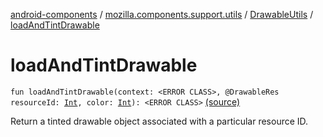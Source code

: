 [android-components](../../index.md) / [mozilla.components.support.utils](../index.md) / [DrawableUtils](index.md) / [loadAndTintDrawable](./load-and-tint-drawable.md)

# loadAndTintDrawable

`fun loadAndTintDrawable(context: <ERROR CLASS>, @DrawableRes resourceId: `[`Int`](https://kotlinlang.org/api/latest/jvm/stdlib/kotlin/-int/index.html)`, color: `[`Int`](https://kotlinlang.org/api/latest/jvm/stdlib/kotlin/-int/index.html)`): <ERROR CLASS>` [(source)](https://github.com/mozilla-mobile/android-components/blob/master/components/support/utils/src/main/java/mozilla/components/support/utils/DrawableUtils.kt#L17)

Return a tinted drawable object associated with a particular resource ID.

